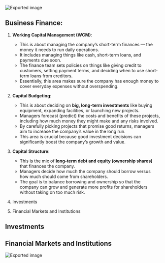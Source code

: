 ![Exported image](20250519111046-0.png)     

## Business Finance:

1. **Working Capital Management (WCM)**:
    
    - This is about managing the company’s short-term finances — the money it needs to run daily operations.
    - It includes managing things like cash, short-term loans, and payments due soon.
    - The finance team sets policies on things like giving credit to customers, setting payment terms, and deciding when to use short-term loans from creditors.
    - Essentially, this area makes sure the company has enough money to cover everyday expenses without overspending.
2. **Capital Budgeting**:
    
    - This is about deciding on **big, long-term investments** like buying equipment, expanding facilities, or launching new projects.
    - Managers forecast (predict) the costs and benefits of these projects, including how much money they might make and any risks involved.
    - By carefully picking projects that promise good returns, managers aim to increase the company’s value in the long run.
    - This area is crucial because good investment decisions can significantly boost the company’s growth and value.
3. **Capital Structure**:
    
    - This is the mix of **long-term debt and equity (ownership shares)** that finances the company.
    - Managers decide how much the company should borrow versus how much should come from shareholders.
    - The goal is to balance borrowing and ownership so that the company can grow and generate more profits for shareholders without taking on too much risk.
4.  Investments
    
5.  Financial Markets and Institutions 
## Investments

## Financial Markets and Institutions

![Exported image](Exported%20image%2020250519111047-1.png)